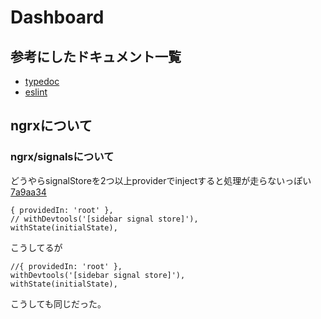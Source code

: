 # Dashboard

## 参考にしたドキュメント一覧
- [typedoc](https://typedoc.org/options/)
- [eslint](https://eslint.org/docs/latest/use/configure/)

## ngrxについて

### ngrx/signalsについて

どうやらsignalStoreを2つ以上providerでinjectすると処理が走らないっぽい
<br>
[7a9aa34](https://github.com/mzkmnk/dashboard/pull/3/commits/7a9aa34431b2b290fa0e6525a6e73cf4f947c27a)
<br>
```
{ providedIn: 'root' },
// withDevtools('[sidebar signal store]'),
withState(initialState),
```
こうしてるが
```
//{ providedIn: 'root' },
withDevtools('[sidebar signal store]'),
withState(initialState),
```
こうしても同じだった。
